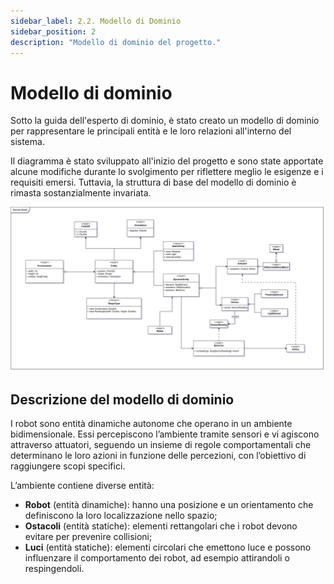 ```yaml
---
sidebar_label: 2.2. Modello di Dominio
sidebar_position: 2
description: "Modello di dominio del progetto."
---
```


# Modello di dominio

Sotto la guida dell'esperto di dominio, è stato creato un modello di dominio per rappresentare le principali entità e le
loro relazioni all'interno del sistema.

Il diagramma è stato sviluppato all'inizio del progetto e sono state apportate alcune modifiche durante lo svolgimento
per riflettere meglio le esigenze e i requisiti emersi.
Tuttavia, la struttura di base del modello di dominio è rimasta sostanzialmente invariata.

![Modello di Dominio](../../static/img/02-requirements/domain-model.png)

## Descrizione del modello di dominio

I robot sono entità dinamiche autonome che operano in un ambiente bidimensionale. Essi percepiscono l’ambiente tramite
sensori e vi agiscono attraverso attuatori, seguendo un insieme di regole comportamentali che determinano le loro azioni
in funzione delle percezioni, con l’obiettivo di raggiungere scopi specifici.

L’ambiente contiene diverse entità:

- **Robot** (entità dinamiche): hanno una posizione e un orientamento che definiscono la loro localizzazione nello
  spazio;
- **Ostacoli** (entità statiche): elementi rettangolari che i robot devono evitare per prevenire collisioni;
- **Luci** (entità statiche): elementi circolari che emettono luce e possono influenzare il comportamento dei robot, ad
  esempio attirandoli o respingendoli.